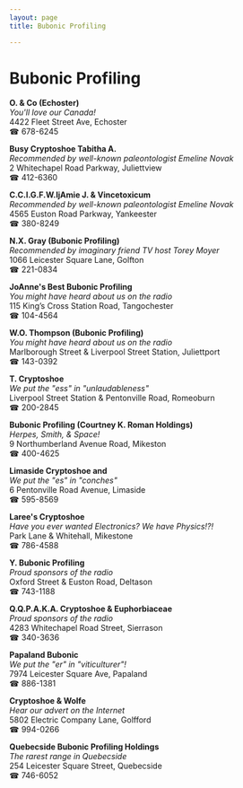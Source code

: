 ```yaml
---
layout: page 
title: Bubonic Profiling

---
```



# Bubonic Profiling


 **O. & Co (Echoster)**  
_You'll love our Canada!_  
4422 Fleet Street Ave, Echoster  
☎ 678-6245

**Busy Cryptoshoe Tabitha A.**  
_Recommended by well-known paleontologist Emeline Novak_  
2 Whitechapel Road Parkway, Juliettview  
☎ 412-6360

**C.C.I.G.F.W.IjAmie J. & Vincetoxicum**  
_Recommended by well-known paleontologist Emeline Novak_  
4565 Euston Road Parkway, Yankeester  
☎ 380-8249

**N.X. Gray (Bubonic Profiling)**  
_Recommended by imaginary friend TV host Torey Moyer_  
1066 Leicester Square Lane, Golfton  
☎ 221-0834

**JoAnne's Best Bubonic Profiling**  
_You might have heard about us on the radio_  
115 King’s Cross Station Road, Tangochester  
☎ 104-4564

**W.O. Thompson (Bubonic Profiling)**  
_You might have heard about us on the radio_  
Marlborough Street & Liverpool Street Station, Juliettport  
☎ 143-0392

**T. Cryptoshoe**  
_We put the "ess" in "unlaudableness"_  
Liverpool Street Station & Pentonville Road, Romeoburn  
☎ 200-2845

**Bubonic Profiling (Courtney K. Roman Holdings)**  
_Herpes, Smith, & Space!_  
9 Northumberland Avenue Road, Mikeston  
☎ 400-4625

**Limaside Cryptoshoe and**  
_We put the "es" in "conches"_  
6 Pentonville Road Avenue, Limaside  
☎ 595-8569

**Laree's Cryptoshoe**  
_Have you ever wanted Electronics? We have Physics!?!_  
Park Lane & Whitehall, Mikestone  
☎ 786-4588

**Y. Bubonic Profiling**  
_Proud sponsors of the radio_  
Oxford Street & Euston Road, Deltason  
☎ 743-1188

**Q.Q.P.A.K.A. Cryptoshoe & Euphorbiaceae**  
_Proud sponsors of the radio_  
4283 Whitechapel Road Street, Sierrason  
☎ 340-3636

**Papaland Bubonic**  
_We put the "er" in "viticulturer"!_  
7974 Leicester Square Ave, Papaland  
☎ 886-1381

**Cryptoshoe & Wolfe**  
_Hear our advert on the Internet_  
5802 Electric Company Lane, Golfford  
☎ 994-0266

**Quebecside Bubonic Profiling Holdings**  
_The rarest range in Quebecside_  
254 Leicester Square Street, Quebecside  
☎ 746-6052

